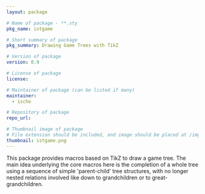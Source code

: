 ```yaml
---
layout: package

# Name of package - **.sty
pkg_name: istgame

# Short summary of package
pkg_summary: Drawing Game Trees with TikZ

# Version of package
version: 0.9

# License of package
license: 

# Maintainer of package (can be listed if many)
maintainer: 
  - ischo

# Repository of package
repo_url: 

# Thumbnail image of package
# File extension should be included, and image should be placed at /img/pkg.
thumbnail: istgame.png
---
```


This package provides macros based on TikZ to draw a game tree. The main idea underlying the core macros here is the completion of a whole tree using a sequence of simple 'parent-child' tree structures, with no longer nested relations involved like down to grandchildren or to great-grandchildren.
